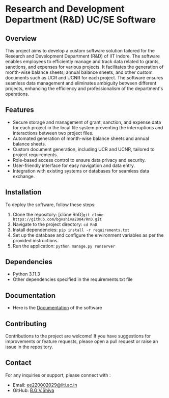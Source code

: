 # Research and Development Department (R&D) UC/SE Software

## Overview
This project aims to develop a custom software solution tailored for the Research and Development Department (R&D) of IIT Indore. The software enables employees to efficiently manage and track data related to grants, sanctions, and expenses for various projects. It facilitates the generation of month-wise balance sheets, annual balance sheets, and other custom documents such as UCR and UCNR for each project. The software ensures seamless data management and eliminates ambiguity between different projects, enhancing the efficiency and professionalism of the department's operations.

## Features
- Secure storage and management of grant, sanction, and expense data for each project in the local file system preventing the interruptions and interactions between two project files.
- Automated generation of month-wise balance sheets and annual balance sheets.
- Custom document generation, including UCR and UCNR, tailored to project requirements.
- Role-based access control to ensure data privacy and security.
- User-friendly interface for easy navigation and data entry.
- Integration with existing systems or databases for seamless data exchange.

## Installation
To deploy the software, follow these steps:

1. Clone the repository: [clone RnD]`git clone https://github.com/bgvshiva2004/RnD.git`
2. Navigate to the project directory: `cd RnD`
3. Install dependencies: `pip install -r requirements.txt`
4. Set up the database and configure the environment variables as per the provided instructions.
5. Run the application: `python manage.py runserver`

## Dependencies
- Python 3.11.3
- Other dependencies specified in the requirements.txt file

## Documentation
- Here is the [Documentation](https://onedrive.live.com/edit?id=A9A58A59588E982E!85926&resid=A9A58A59588E982E!85926&ithint=file%2cdocx&authkey=!AJGx3gX43ihXUMw&wdo=2&cid=a9a58a59588e982e) of the software

## Contributing
Contributions to the project are welcome! If you have suggestions for improvements or feature requests, please open a pull request or raise an issue in the repository.


## Contact
For any inquiries or support, please connect with :
- Email: ee220002029@iiti.ac.in
- GitHub: [B.G.V.Shiva](https://github.com/bgvshiva2004)
